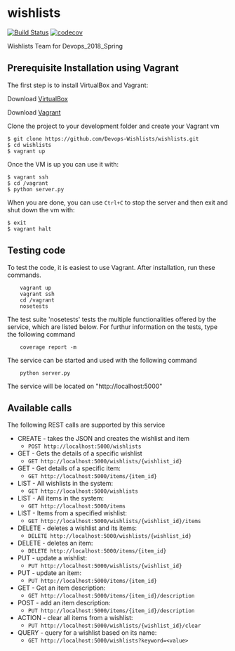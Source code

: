 # wishlists

[![Build Status](https://travis-ci.org/Devops-Wishlists/wishlists.svg?branch=master)](https://travis-ci.org/Devops-Wishlists/wishlists)
[![codecov](https://codecov.io/gh/Devops-Wishlists/wishlists/branch/master/graph/badge.svg)](https://codecov.io/gh/Devops-Wishlists/wishlists)

Wishlists Team for Devops_2018_Spring


## Prerequisite Installation using Vagrant

The first step is to install VirtualBox and Vagrant:

Download [VirtualBox](https://www.virtualbox.org/)

Download [Vagrant](https://www.vagrantup.com/)

Clone the project to your development folder and create your Vagrant vm

    $ git clone https://github.com/Devops-Wishlists/wishlists.git
    $ cd wishlists
    $ vagrant up

Once the VM is up you can use it with:

    $ vagrant ssh
    $ cd /vagrant
    $ python server.py

When you are done, you can use `Ctrl+C` to stop the server and then exit and shut down the vm with:

    $ exit
    $ vagrant halt


## Testing code
To test the code, it is easiest to use Vagrant. After installation,
run these commands.

```
	vagrant up
	vagrant ssh
	cd /vagrant
	nosetests
```

The test suite 'nosetests' tests the multiple functionalities offered by the
service, which are listed below.
For furthur information on the tests, type the following command

```
	coverage report -m
```

The service can be started and used with the following command

```
	python server.py
```

The service will be located on "http://localhost:5000"

## Available calls

The following REST calls are supported by this service

-  CREATE - takes the JSON and creates the wishlist and item 
   - `POST http://localhost:5000/wishlists` 
-  GET - Gets the details of a specific wishlist 
   - `GET http://localhost:5000/wishlists/{wishlist_id}`  
-  GET - Get details of a specific item: 
   - `GET http://localhost:5000/items/{item_id}`
-  LIST - All wishlists in the system: 
   - `GET http://localhost:5000/wishlists`
-  LIST - All items in the system: 
   - `GET http://localhost:5000/items`
-  LIST - Items from a specified wishlist: 
   - `GET http://localhost:5000/wishlists/{wishlist_id}/items`
-  DELETE - deletes a wishlist and its items: 
   - `DELETE http://localhost:5000/wishlists/{wishlist_id}`
-  DELETE - deletes an item: 
   - `DELETE http://localhost:5000/items/{item_id}`
-  PUT - update a wishlist:
   - `PUT http://localhost:5000/wishlists/{wishlist_id}`
-  PUT - update an item:
   - `PUT http://localhost:5000/items/{item_id}`
-  GET - Get an item description:
   - `GET http://localhost:5000/items/{item_id}/description`
-  POST - add an item description:
   - `PUT http://localhost:5000/items/{item_id}/description`   
-  ACTION - clear all items from a wishlist:
   - `PUT http://localhost:5000/wishlists/{wishlist_id}/clear`   
-  QUERY - query for a wishlist based on its name:
   - `GET http://localhost:5000/wishlists?keyword=<value>`